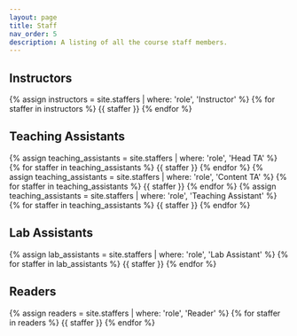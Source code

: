 ```yaml
---
layout: page
title: Staff
nav_order: 5
description: A listing of all the course staff members.
---
```


## Instructors

<div class="role">
  {% assign instructors = site.staffers | where: 'role', 'Instructor' %}
  {% for staffer in instructors %}
  {{ staffer }}
  {% endfor %}
</div>

## Teaching Assistants

<div class="role">
  {% assign teaching_assistants = site.staffers | where: 'role', 'Head TA' %}
  {% for staffer in teaching_assistants %}
  {{ staffer }}
  {% endfor %}
  {% assign teaching_assistants = site.staffers | where: 'role', 'Content TA' %}
  {% for staffer in teaching_assistants %}
  {{ staffer }}
  {% endfor %}
  {% assign teaching_assistants = site.staffers | where: 'role', 'Teaching Assistant' %}
  {% for staffer in teaching_assistants %}
  {{ staffer }}
  {% endfor %}
</div>

## Lab Assistants
<div class="role">
  {% assign lab_assistants = site.staffers | where: 'role', 'Lab Assistant' %}
  {% for staffer in lab_assistants %}
  {{ staffer }}
  {% endfor %}
</div>

## Readers
<div class="role">
  {% assign readers = site.staffers | where: 'role', 'Reader' %}
  {% for staffer in readers %}
  {{ staffer }}
  {% endfor %}
</div>